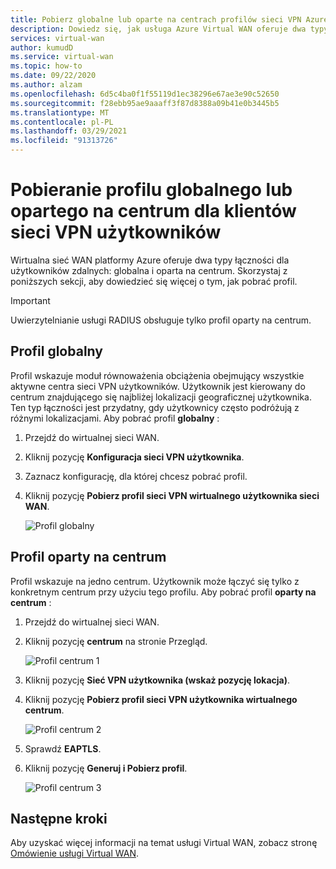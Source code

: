 ```yaml
---
title: Pobierz globalne lub oparte na centrach profilów sieci VPN Azure Virtual WAN | Microsoft Docs
description: Dowiedz się, jak usługa Azure Virtual WAN oferuje dwa typy łączności dla użytkowników zdalnych oraz sposób pobierania profilu.
services: virtual-wan
author: kumudD
ms.service: virtual-wan
ms.topic: how-to
ms.date: 09/22/2020
ms.author: alzam
ms.openlocfilehash: 6d5c4ba0f1f55119d1ec38296e67ae3e90c52650
ms.sourcegitcommit: f28ebb95ae9aaaff3f87d8388a09b41e0b3445b5
ms.translationtype: MT
ms.contentlocale: pl-PL
ms.lasthandoff: 03/29/2021
ms.locfileid: "91313726"
---
```

# <a name="download-a-global-or-hub-based-profile-for-user-vpn-clients"></a>Pobieranie profilu globalnego lub opartego na centrum dla klientów sieci VPN użytkowników

Wirtualna sieć WAN platformy Azure oferuje dwa typy łączności dla użytkowników zdalnych: globalna i oparta na centrum. Skorzystaj z poniższych sekcji, aby dowiedzieć się więcej o tym, jak pobrać profil. 

> [!IMPORTANT]
> Uwierzytelnianie usługi RADIUS obsługuje tylko profil oparty na centrum.

## <a name="global-profile"></a>Profil globalny

Profil wskazuje moduł równoważenia obciążenia obejmujący wszystkie aktywne centra sieci VPN użytkowników. Użytkownik jest kierowany do centrum znajdującego się najbliżej lokalizacji geograficznej użytkownika. Ten typ łączności jest przydatny, gdy użytkownicy często podróżują z różnymi lokalizacjami. Aby pobrać profil **globalny** :

1. Przejdź do wirtualnej sieci WAN.
2. Kliknij pozycję **Konfiguracja sieci VPN użytkownika**.
3. Zaznacz konfigurację, dla której chcesz pobrać profil.
4. Kliknij pozycję **Pobierz profil sieci VPN wirtualnego użytkownika sieci WAN**.

   ![Profil globalny](./media/global-hub-profile/global1.png)

## <a name="hub-based-profile"></a>Profil oparty na centrum

Profil wskazuje na jedno centrum. Użytkownik może łączyć się tylko z konkretnym centrum przy użyciu tego profilu. Aby pobrać profil **oparty na centrum** :

1. Przejdź do wirtualnej sieci WAN.
2. Kliknij pozycję **centrum** na stronie Przegląd.

    ![Profil centrum 1](./media/global-hub-profile/hub1.png)
3. Kliknij pozycję **Sieć VPN użytkownika (wskaż pozycję lokacja)**.
4. Kliknij pozycję **Pobierz profil sieci VPN użytkownika wirtualnego centrum**.

   ![Profil centrum 2](./media/global-hub-profile/hub2.png)
5. Sprawdź **EAPTLS**.
6. Kliknij pozycję **Generuj i Pobierz profil**.

   ![Profil centrum 3](./media/global-hub-profile/download.png)

## <a name="next-steps"></a>Następne kroki

Aby uzyskać więcej informacji na temat usługi Virtual WAN, zobacz stronę [Omówienie usługi Virtual WAN](virtual-wan-about.md).
